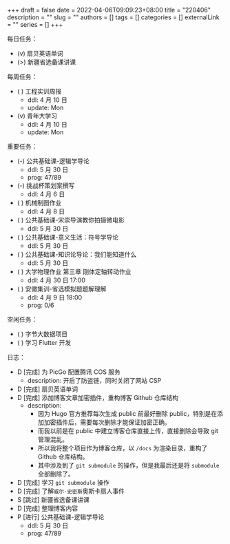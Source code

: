 +++ 
draft = false
date = 2022-04-06T09:09:23+08:00
title = "220406"
description = ""
slug = ""
authors = []
tags = []
categories = []
externalLink = ""
series = []
+++

每日任务：
- (v) 扇贝英语单词
- (>) 新疆省选备课讲课

每周任务：
- ( ) 工程实训周报
    - ddl: 4 月 10 日
    - update: Mon
- (v) 青年大学习
    - ddl: 4 月 10 日
    - update: Mon

重要任务：
- (-) 公共基础课-逻辑学导论
    - ddl: 5 月 30 日
    - prog: 47/89
- (-) 挑战杯策划案撰写
    - ddl: 4 月 6 日 
- ( ) 机械制图作业
    - ddl: 4 月 8 日
- ( ) 公共基础课-宋崇导演教你拍摄微电影
    - ddl: 5 月 30 日
- ( ) 公共基础课-意义生活：符号学导论
    - ddl: 5 月 30 日
- ( ) 公共基础课-知识论导论：我们能知道什么
    - ddl: 5 月 30 日
- ( ) 大学物理作业 第三章 刚体定轴转动作业
    - ddl: 4 月 30 日 17:00
- ( ) 安徽集训-省选模拟题题解理解
    - ddl: 4 月 9 日 18:00
    - prog: 0/6

空闲任务：
- ( ) 字节大数据项目
- ( ) 学习 Flutter 开发

日志：
- D [完成] 为 PicGo 配置腾讯 COS 服务
    - description: 开启了防盗链，同时关闭了网站 CSP
- D [完成] 扇贝英语单词
- D [完成] 添加博客文章加密插件，重构博客 Github 仓库结构
    - description: 
        - 因为 Hugo 官方推荐每次生成 public 前最好删除 public，特别是在添加加密插件后，需要每次删除才能保证加密正确。
        - 而我以前是在 public 中建立博客仓库直接上传，直接删除会导致 git 管理混乱。
        - 所以我将整个项目作为博客仓库，以 `/docs` 为渲染目录，重构了 Github 仓库结构。
        - 其中涉及到了 `git submodule` 的操作，但是我最后还是将 `submodule` 全部删除了。
- D [完成] 学习 `git submodule` 操作
- D [完成] 了解`威尔·史密斯`奥斯卡扇人事件
- S [跳过] 新疆省选备课讲课
- D [完成] 整理博客内容
- P [进行] 公共基础课-逻辑学导论
    - ddl: 5 月 30 日
    - prog: 47/89